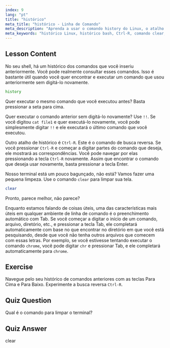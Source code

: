 ```yaml
---
index: 9
lang: "pt"
title: "histórico"
meta_title: "histórico - Linha de Comando"
meta_description: "Aprenda a usar o comando history do Linux, o atalho !! e Ctrl-R para uma recuperação eficiente de comandos. Melhore sua produtividade no terminal com estas dicas essenciais!"
meta_keywords: "histórico Linux, histórico bash, Ctrl-R, comando clear, tutorial Linux, linha de comando, guia para iniciantes"
---
```


## Lesson Content

No seu shell, há um histórico dos comandos que você inseriu anteriormente. Você pode realmente consultar esses comandos. Isso é bastante útil quando você quer encontrar e executar um comando que usou anteriormente sem digitá-lo novamente.

```bash
history
```

Quer executar o mesmo comando que você executou antes? Basta pressionar a seta para cima.

Quer executar o comando anterior sem digitá-lo novamente? Use `!!`. Se você digitou `cat file1` e quer executá-lo novamente, você pode simplesmente digitar `!!` e ele executará o último comando que você executou.

Outro atalho de histórico é `Ctrl-R`. Este é o comando de busca reversa. Se você pressionar `Ctrl-R` e começar a digitar partes do comando que deseja, ele mostrará as correspondências. Você pode navegar por elas pressionando a tecla `Ctrl-R` novamente. Assim que encontrar o comando que deseja usar novamente, basta pressionar a tecla Enter.

Nosso terminal está um pouco bagunçado, não está? Vamos fazer uma pequena limpeza. Use o comando `clear` para limpar sua tela.

```bash
clear
```

Pronto, parece melhor, não parece?

Enquanto estamos falando de coisas úteis, uma das características mais úteis em qualquer ambiente de linha de comando é o preenchimento automático com Tab. Se você começar a digitar o início de um comando, arquivo, diretório, etc., e pressionar a tecla Tab, ele completará automaticamente com base no que encontrar no diretório em que você está pesquisando, desde que você não tenha outros arquivos que comecem com essas letras. Por exemplo, se você estivesse tentando executar o comando `chrome`, você pode digitar `chr` e pressionar Tab, e ele completará automaticamente para `chrome`.

## Exercise

Navegue pelo seu histórico de comandos anteriores com as teclas Para Cima e Para Baixo. Experimente a busca reversa `Ctrl-R`.

## Quiz Question

Qual é o comando para limpar o terminal?

## Quiz Answer

clear
